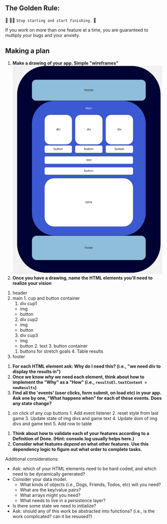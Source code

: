 ## The Golden Rule: 

🦸 🦸‍♂️ `Stop starting and start finishing.` 🏁

If you work on more than one feature at a time, you are guaranteed to multiply your bugs and your anxiety.

## Making a plan

1) **Make a drawing of your app. Simple "wireframes"**
![wireframe](/assets/wireframe.png)
1) **Once you have a drawing, name the HTML elements you'll need to realize your vision**
  1. header
  2. main
    1. cup and button container
      1. div cup1
        - img
        - button
      2. div cup2
        - img
        - button
      3. div cup3 
        - img
        - button
    2. text
    3. button container
      1. buttons for stretch goals
    4. Table results
  3. footer
1) **For each HTML element ask: Why do I need this? (i.e., "we need div to display the results in")** 
1) **Once we know _why_ we need each element, think about how to implement the "Why" as a "How" (i.e., `resultsEl.textContent = newResults`)**
1) **Find all the 'events' (user clicks, form submit, on load etc) in your app. Ask one by one, "What happens when" for each of these events. Does any state change?**
  1. on click of any cup buttons
    1. Add event listener
    2. reset style from last game
    3. Update state of img divs and game text
    4. Update dom of img divs and game text
    5. Add row to table
1) **Think about how to validate each of your features according to a Definition of Done. (Hint: console.log usually helps here.)**
1) **Consider what features _depend_ on what other features. Use this dependency logic to figure out what order to complete tasks.**

Additional considerations:
- Ask: which of your HTML elements need to be hard coded, and which need to be dynamically generated?
- Consider your data model. 
  - What kinds of objects (i.e., Dogs, Friends, Todos, etc) will you need? 
  - What are the key/value pairs? 
  - What arrays might you need? 
  - What needs to live in a persistence layer?
- Is there some state we need to initialize?
- Ask: should any of this work be abstracted into functions? (i.e., is the work complicated? can it be resused?)
